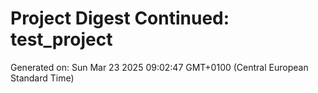 # Project Digest Continued: test_project
Generated on: Sun Mar 23 2025 09:02:47 GMT+0100 (Central European Standard Time)

